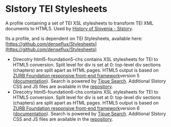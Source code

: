 # SIstory TEI Stylesheets

A profile containing a set of TEI XSL stylesheets to transform TEI XML documents to HTML5. Used by [History of Slovenia - SIstory](http://sistory.si/).

Its a profile, and is dependent on TEI Stylesheets, available here: [https://github.com/denseflux/Stylesheets](https://github.com/denseflux/Stylesheets)

* Direcotry html5-foundation5-chs contains XSL stylesheets for TEI to HTML5 conversion. Split level for div is set at 0: top-level div sections (chapters) are split apart as HTML pages. HTML5 output is based on [ZURB Foundation responsive front-end framework](https://github.com/zurb/foundation-sites)version 5 ([documentation](http://foundation.zurb.com/sites/docs/v/5.5.3/)). Search is powered by [Tipue Search](https://github.com/Tipue/Tipue-Search). Additional SIstory CSS and JS files are available in the [repository](https://github.com/SIstory/themes). 
* Direcotry html5-foundation6-chs contains XSL stylesheets for TEI to HTML5 conversion. Split level for div is set at 0: top-level div sections (chapters) are split apart as HTML pages. HTML5 output is based on [ZURB Foundation responsive front-end framework](https://github.com/zurb/foundation-sites)version 6 ([documentation](http://foundation.zurb.com/sites/docs/)). Search is powered by [Tipue Search](https://github.com/Tipue/Tipue-Search). Additional SIstory CSS and JS files are available in the [repository](https://github.com/SIstory/themes).
